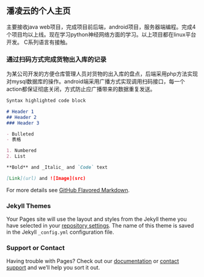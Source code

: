 ## 潘凌云的个人主页

主要接收java web项目，完成项目前后端，android项目，服务器端编程。完成4个项目均以上线。现在学习python神经网络方面的学习。以上项目都在linux平台开发。
C系列语言有接触。

### 通过扫码方式完成货物出入库的记录

为某公司开发的方便仓库管理人员对货物的出入库的盘点，后端采用php方法实现对mysql数据库的操作。android端采用广播方式实现调用扫码接口，每一个action都保证彻底关闭，方式防止应广播带来的数据重复发送。

```markdown
Syntax highlighted code block

# Header 1
## Header 2
### Header 3

- Bulleted
- 表格

1. Numbered
2. List

**Bold** and _Italic_ and `Code` text

[Link](url) and ![Image](src)
```

For more details see [GitHub Flavored Markdown](https://guides.github.com/features/mastering-markdown/).

### Jekyll Themes

Your Pages site will use the layout and styles from the Jekyll theme you have selected in your [repository settings](https://github.com/HackerTheWorld/pan/settings). The name of this theme is saved in the Jekyll `_config.yml` configuration file.

### Support or Contact

Having trouble with Pages? Check out our [documentation](https://help.github.com/categories/github-pages-basics/) or [contact support](https://github.com/contact) and we’ll help you sort it out.

